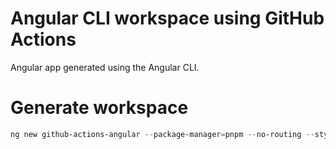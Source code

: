 # Angular CLI workspace using GitHub Actions

Angular app generated using the Angular CLI.

# Generate workspace

```powershell
ng new github-actions-angular --package-manager=pnpm --no-routing --style=css
```
